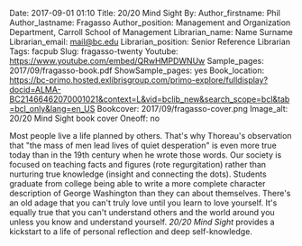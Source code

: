 Date: 2017-09-01 01:10
Title: 20/20 Mind Sight
By:
Author_firstname: Phil
Author_lastname: Fragasso
Author_position: Management and Organization Department, Carroll School of Management
Librarian_name: Name Surname
Librarian_email: mail@bc.edu
Librarian_position: Senior Reference Librarian
Tags: facpub
Slug: fragasso-twenty
Youtube: https://www.youtube.com/embed/QRwHMPDWNUw
Sample_pages: 2017/09/fragasso-book.pdf
ShowSample_pages: yes
Book_location: https://bc-primo.hosted.exlibrisgroup.com/primo-explore/fulldisplay?docid=ALMA-BC21466462070001021&context=L&vid=bclib_new&search_scope=bcl&tab=bcl_only&lang=en_US
Bookcover: 2017/09/fragasso-cover.png
Image_alt: 20/20 Mind Sight book cover
Oneoff: no

Most people live a life planned by others. That's why Thoreau's observation that "the mass of men lead lives of quiet desperation" is even more true today than in the 19th century when he wrote those words.  Our society is focused on teaching facts and figures (rote regurgitation) rather than nurturing true knowledge (insight and connecting the dots).  Students graduate from college being able to write a more complete character description of George Washington than they can about themselves. There's an old adage that you can't truly love until you learn to love yourself. It's equally true that you can't understand others and the world around you unless you know and understand yourself. <em>20/20 Mind Sight</em> provides a kickstart to a life of personal reflection and deep self-knowledge. 

